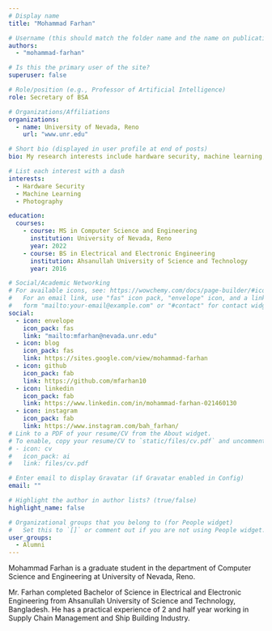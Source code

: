 ```yaml
---
# Display name
title: "Mohammad Farhan"

# Username (this should match the folder name and the name on publications)
authors:
  - "mohammad-farhan"

# Is this the primary user of the site?
superuser: false

# Role/position (e.g., Professor of Artificial Intelligence)
role: Secretary of BSA

# Organizations/Affiliations
organizations:
  - name: University of Nevada, Reno
    url: "www.unr.edu"

# Short bio (displayed in user profile at end of posts)
bio: My research interests include hardware security, machine learning, and data science.

# List each interest with a dash
interests:
  - Hardware Security
  - Machine Learning
  - Photography

education:
  courses:
    - course: MS in Computer Science and Engineering
      institution: University of Nevada, Reno
      year: 2022
    - course: BS in Electrical and Electronic Engineering
      institution: Ahsanullah University of Science and Technology
      year: 2016

# Social/Academic Networking
# For available icons, see: https://wowchemy.com/docs/page-builder/#icons
#   For an email link, use "fas" icon pack, "envelope" icon, and a link in the
#   form "mailto:your-email@example.com" or "#contact" for contact widget.
social:
  - icon: envelope
    icon_pack: fas
    link: "mailto:mfarhan@nevada.unr.edu"
  - icon: blog
    icon_pack: fas
    link: https://sites.google.com/view/mohammad-farhan
  - icon: github
    icon_pack: fab
    link: https://github.com/mfarhan10
  - icon: linkedin
    icon_pack: fab
    link: https://www.linkedin.com/in/mohammad-farhan-021460130
  - icon: instagram
    icon_pack: fab
    link: https://www.instagram.com/bah_farhan/
# Link to a PDF of your resume/CV from the About widget.
# To enable, copy your resume/CV to `static/files/cv.pdf` and uncomment the lines below.
# - icon: cv
#   icon_pack: ai
#   link: files/cv.pdf

# Enter email to display Gravatar (if Gravatar enabled in Config)
email: ""

# Highlight the author in author lists? (true/false)
highlight_name: false

# Organizational groups that you belong to (for People widget)
#   Set this to `[]` or comment out if you are not using People widget.
user_groups:
  - Alumni
---
```


Mohammad Farhan is a graduate student in the department of Computer Science and Engineering at University of Nevada, Reno.

Mr. Farhan completed Bachelor of Science in Electrical and Electronic Engineering from Ahsanullah University of Science and Technology, Bangladesh. He has a practical experience of 2 and half year working in Supply Chain Management and Ship Building Industry.
